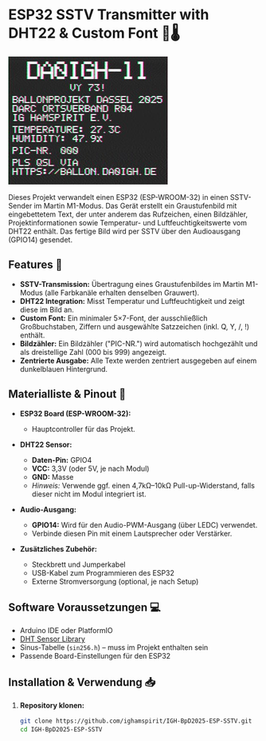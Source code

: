 # ESP32 SSTV Transmitter with DHT22 & Custom Font 📡🌡️
![Empfangens Bild des SSTV Senders](pics/sstv_m1_rx.jpg)

Dieses Projekt verwandelt einen ESP32 (ESP-WROOM-32) in einen SSTV-Sender im Martin M1-Modus. Das Gerät erstellt ein Graustufenbild mit eingebettetem Text, der unter anderem das Rufzeichen, einen Bildzähler, Projektinformationen sowie Temperatur- und Luftfeuchtigkeitswerte vom DHT22 enthält. Das fertige Bild wird per SSTV über den Audioausgang (GPIO14) gesendet.

## Features 🚀

- **SSTV-Transmission:** Übertragung eines Graustufenbildes im Martin M1-Modus (alle Farbkanäle erhalten denselben Grauwert).
- **DHT22 Integration:** Misst Temperatur und Luftfeuchtigkeit und zeigt diese im Bild an.
- **Custom Font:** Ein minimaler 5×7-Font, der ausschließlich Großbuchstaben, Ziffern und ausgewählte Satzzeichen (inkl. Q, Y, /, !) enthält.
- **Bildzähler:** Ein Bildzähler ("PIC-NR.") wird automatisch hochgezählt und als dreistellige Zahl (000 bis 999) angezeigt.
- **Zentrierte Ausgabe:** Alle Texte werden zentriert ausgegeben auf einem dunkelblauen Hintergrund.

## Materialliste & Pinout 🔧

- **ESP32 Board (ESP-WROOM-32):**  
  - Hauptcontroller für das Projekt.

- **DHT22 Sensor:**  
  - **Daten-Pin:** GPIO4  
  - **VCC:** 3,3V (oder 5V, je nach Modul)  
  - **GND:** Masse  
  - *Hinweis:* Verwende ggf. einen 4,7kΩ–10kΩ Pull-up-Widerstand, falls dieser nicht im Modul integriert ist.

- **Audio-Ausgang:**  
  - **GPIO14:** Wird für den Audio-PWM-Ausgang (über LEDC) verwendet.  
  - Verbinde diesen Pin mit einem Lautsprecher oder Verstärker.

- **Zusätzliches Zubehör:**  
  - Steckbrett und Jumperkabel  
  - USB-Kabel zum Programmieren des ESP32  
  - Externe Stromversorgung (optional, je nach Setup)

## Software Voraussetzungen 💻

- Arduino IDE oder PlatformIO  
- [DHT Sensor Library](https://github.com/adafruit/DHT-sensor-library)  
- Sinus-Tabelle (`sin256.h`) – muss im Projekt enthalten sein  
- Passende Board-Einstellungen für den ESP32

## Installation & Verwendung 📥

1. **Repository klonen:**

   ```bash
   git clone https://github.com/ighamspirit/IGH-BpD2025-ESP-SSTV.git
   cd IGH-BpD2025-ESP-SSTV
